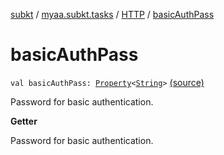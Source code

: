 [subkt](../../index.md) / [myaa.subkt.tasks](../index.md) / [HTTP](index.md) / [basicAuthPass](./basic-auth-pass.md)

# basicAuthPass

`val basicAuthPass: `[`Property`](https://docs.gradle.org/current/javadoc/org/gradle/api/provider/Property.html)`<`[`String`](https://kotlinlang.org/api/latest/jvm/stdlib/kotlin/-string/index.html)`>` [(source)](https://github.com/Myaamori/SubKt/blob/0.1.19/src/main/kotlin/myaa/subkt/tasks/tasks.kt#L1436)

Password for basic authentication.

**Getter**

Password for basic authentication.

